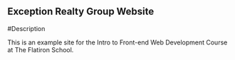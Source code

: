Exception Realty Group Website
---

#Description

This is an example site for the Intro to Front-end Web Development Course at The Flatiron School.
